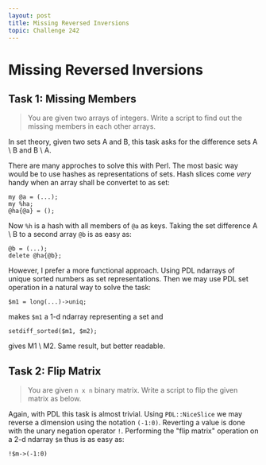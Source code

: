```yaml
---
layout: post
title: Missing Reversed Inversions
topic: Challenge 242
---
```

# Missing Reversed Inversions
## Task 1: Missing Members
> You are given two arrays of integers.
> Write a script to find out the missing members in each other arrays.

In set theory, given two sets A and B, this task asks for the difference sets A \ B and B \ A.

There are many approches to solve this with Perl.
The most basic way would be to use hashes as representations of sets.
Hash slices come *very* handy when an array shall be convertet to as set:
```
my @a = (...);
my %ha;
@ha{@a} = ();
```
Now `%h` is a hash with all members of `@a` as keys.
Taking the set difference A \ B to a second array `@b` is as easy as:
```
@b = (...);
delete @ha{@b};
```
However, I prefer a more functional approach.
Using PDL ndarrays of unique sorted numbers as set representations.
Then we may use PDL set operation in a natural way to solve the task:
```
$m1 = long(...)->uniq;
```
makes `$m1` a 1-d ndarray representing a set and
```
setdiff_sorted($m1, $m2);
```
gives M1 \ M2.
Same result, but better readable.
## Task 2: Flip Matrix
> You are given `n x n` binary matrix. 
> Write a script to flip the given matrix as below.
 
Again, with PDL this task is almost trivial.
Using `PDL::NiceSlice` we may reverse a dimension using the notation `(-1:0)`.
Reverting a value is done with the unary negation operator `!`.
Performing the "flip matrix" operation on a 2-d ndarray `$m` thus is as easy as:
```
!$m->(-1:0)
```
